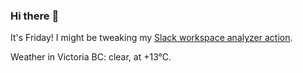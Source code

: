 ### Hi there :wave:

It's Friday! I might be tweaking my [Slack workspace analyzer action](https://github.com/bewuethr/slack-analyzer).

Weather in Victoria BC: clear, at +13°C.
